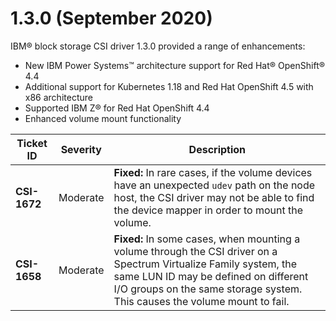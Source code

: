 # 1.3.0 (September 2020)

IBM® block storage CSI driver 1.3.0 provided a range of enhancements:

-   New IBM Power Systems™ architecture support for Red Hat® OpenShift® 4.4
-   Additional support for Kubernetes 1.18 and Red Hat OpenShift 4.5 with x86 architecture
-   Supported IBM Z® for Red Hat OpenShift 4.4
-   Enhanced volume mount functionality

|Ticket ID|Severity|Description|
|---------|--------|-----------|
|**CSI-1672**|Moderate|**Fixed:** In rare cases, if the volume devices have an unexpected `udev` path on the node host, the CSI driver may not be able to find the device mapper in order to mount the volume.|
|**CSI-1658**|Moderate|**Fixed:** In some cases, when mounting a volume through the CSI driver on a Spectrum Virtualize Family system, the same LUN ID may be defined on different I/O groups on the same storage system. This causes the volume mount to fail.|